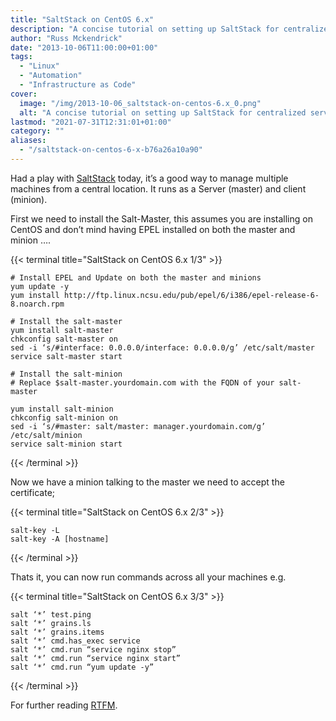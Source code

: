 ```yaml
---
title: "SaltStack on CentOS 6.x"
description: "A concise tutorial on setting up SaltStack for centralized server management on CentOS, including master-minion setup and basic commands."
author: "Russ Mckendrick"
date: "2013-10-06T11:00:00+01:00"
tags:
  - "Linux"
  - "Automation"
  - "Infrastructure as Code"
cover:
  image: "/img/2013-10-06_saltstack-on-centos-6.x_0.png"
  alt: "A concise tutorial on setting up SaltStack for centralized server management on CentOS, including master-minion setup and basic commands."
lastmod: "2021-07-31T12:31:01+01:00"
category: ""
aliases:
  - "/saltstack-on-centos-6-x-b76a26a10a90"
---
```


Had a play with [SaltStack](http://saltstack.com/) today, it’s a good way to manage multiple machines from a central location. It runs as a Server (master) and client (minion).

First we need to install the Salt-Master, this assumes you are installing on CentOS and don’t mind having EPEL installed on both the master and minion ….

{{< terminal title="SaltStack on CentOS 6.x 1/3" >}}
```
# Install EPEL and Update on both the master and minions
yum update -y
yum install http://ftp.linux.ncsu.edu/pub/epel/6/i386/epel-release-6-8.noarch.rpm

# Install the salt-master
yum install salt-master
chkconfig salt-master on
sed -i ‘s/#interface: 0.0.0.0/interface: 0.0.0.0/g’ /etc/salt/master
service salt-master start

# Install the salt-minion
# Replace $salt-master.yourdomain.com with the FQDN of your salt-master

yum install salt-minion
chkconfig salt-minion on
sed -i ‘s/#master: salt/master: manager.yourdomain.com/g’ /etc/salt/minion
service salt-minion start
```
{{< /terminal >}}

Now we have a minion talking to the master we need to accept the certificate;

{{< terminal title="SaltStack on CentOS 6.x 2/3" >}}
```
salt-key -L
salt-key -A [hostname]
```
{{< /terminal >}}

Thats it, you can now run commands across all your machines e.g.

{{< terminal title="SaltStack on CentOS 6.x 3/3" >}}
```
salt ‘*’ test.ping
salt ‘*’ grains.ls
salt ‘*’ grains.items
salt ‘*’ cmd.has_exec service
salt ‘*’ cmd.run “service nginx stop”
salt ‘*’ cmd.run “service nginx start”
salt ‘*’ cmd.run “yum update -y”
```
{{< /terminal >}}

For further reading [RTFM](https://salt.readthedocs.org/en/latest/).
